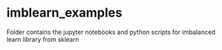 # imblearn_examples

Folder contains the jupyter notebooks and python scripts for imbalanced learn library from sklearn
